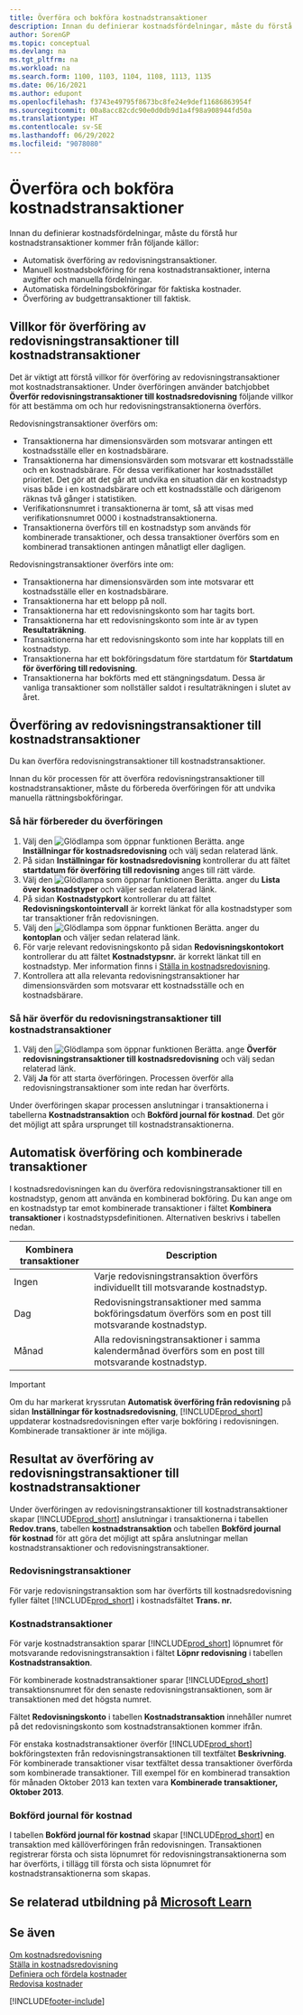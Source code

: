 ```yaml
---
title: Överföra och bokföra kostnadstransaktioner
description: Innan du definierar kostnadsfördelningar, måste du förstå hur kostnadstransaktioner kommer från olika källor.
author: SorenGP
ms.topic: conceptual
ms.devlang: na
ms.tgt_pltfrm: na
ms.workload: na
ms.search.form: 1100, 1103, 1104, 1108, 1113, 1135
ms.date: 06/16/2021
ms.author: edupont
ms.openlocfilehash: f3743e49795f8673bc8fe24e9def11686863954f
ms.sourcegitcommit: 00a8acc82cdc90e0d0db9d1a4f98a908944fd50a
ms.translationtype: HT
ms.contentlocale: sv-SE
ms.lasthandoff: 06/29/2022
ms.locfileid: "9078080"
---
```

# <a name="transferring-and-posting-cost-entries"></a>Överföra och bokföra kostnadstransaktioner

Innan du definierar kostnadsfördelningar, måste du förstå hur kostnadstransaktioner kommer från följande källor:  

- Automatisk överföring av redovisningstransaktioner.  
- Manuell kostnadsbokföring för rena kostnadstransaktioner, interna avgifter och manuella fördelningar.  
- Automatiska fördelningsbokföringar för faktiska kostnader.  
- Överföring av budgettransaktioner till faktisk.

## <a name="criteria-for-transferring-general-ledger-entries-to-cost-entries"></a>Villkor för överföring av redovisningstransaktioner till kostnadstransaktioner

Det är viktigt att förstå villkor för överföring av redovisningstransaktioner mot kostnadstransaktioner. Under överföringen använder batchjobbet **Överför redovisningstransaktioner till kostnadsredovisning** följande villkor för att bestämma om och hur redovisningstransaktionerna överförs.  

Redovisningstransaktioner överförs om:  

- Transaktionerna har dimensionsvärden som motsvarar antingen ett kostnadsställe eller en kostnadsbärare.  
- Transaktionerna har dimensionsvärden som motsvarar ett kostnadsställe och en kostnadsbärare. För dessa verifikationer har kostnadsstället prioritet. Det gör att det går att undvika en situation där en kostnadstyp visas både i en kostnadsbärare och ett kostnadsställe och därigenom räknas två gånger i statistiken.  
- Verifikationsnumret i transaktionerna är tomt, så att visas med verifikationsnumret 0000 i kostnadstransaktionerna.  
- Transaktionerna överförs till en kostnadstyp som används för kombinerade transaktioner, och dessa transaktioner överförs som en kombinerad transaktionen antingen månatligt eller dagligen.  

Redovisningstransaktioner överförs inte om:  

- Transaktionerna har dimensionsvärden som inte motsvarar ett kostnadsställe eller en kostnadsbärare.  
- Transaktionerna har ett belopp på noll.  
- Transaktionerna har ett redovisningskonto som har tagits bort.  
- Transaktionerna har ett redovisningskonto som inte är av typen **Resultaträkning**.  
- Transaktionerna har ett redovisningskonto som inte har kopplats till en kostnadstyp.  
- Transaktionerna har ett bokföringsdatum före startdatum för **Startdatum för överföring till redovisning**.  
- Transaktionerna har bokförts med ett stängningsdatum. Dessa är vanliga transaktioner som nollställer saldot i resultaträkningen i slutet av året.

## <a name="transferring-general-ledger-entries-to-cost-entries"></a>Överföring av redovisningstransaktioner till kostnadstransaktioner

Du kan överföra redovisningstransaktioner till kostnadstransaktioner.  

Innan du kör processen för att överföra redovisningstransaktioner till kostnadstransaktioner, måste du förbereda överföringen för att undvika manuella rättningsbokföringar.  

### <a name="to-prepare-the-transfer"></a>Så här förbereder du överföringen  

1.  Välj den ![Glödlampa som öppnar funktionen Berätta.](media/ui-search/search_small.png "Berätta vad du vill göra") ange **Inställningar för kostnadsredovisning** och välj sedan relaterad länk.  
2.  På sidan **Inställningar för kostnadsredovisning** kontrollerar du att fältet **startdatum för överföring till redovisning** anges till rätt värde.  
3.  Välj den ![Glödlampa som öppnar funktionen Berätta.](media/ui-search/search_small.png "Berätta vad du vill göra") anger du **Lista över kostnadstyper** och väljer sedan relaterad länk.  
4.  På sidan **Kostnadstypkort** kontrollerar du att fältet **Redovisningskontointervall** är korrekt länkat för alla kostnadstyper som tar transaktioner från redovisningen.  
5.  Välj den ![Glödlampa som öppnar funktionen Berätta.](media/ui-search/search_small.png "Berätta vad du vill göra") anger du **kontoplan** och väljer sedan relaterad länk.  
6.  För varje relevant redovisningskonto på sidan **Redovisningskontokort** kontrollerar du att fältet **Kostnadstypsnr.** är korrekt länkat till en kostnadstyp. Mer information finns i [Ställa in kostnadsredovisning](finance-set-up-cost-accounting.md).  
7.  Kontrollera att alla relevanta redovisningstransaktioner har dimensionsvärden som motsvarar ett kostnadsställe och en kostnadsbärare.  

### <a name="to-transfer-general-ledger-entries-to-cost-entries"></a>Så här överför du redovisningstransaktioner till kostnadstransaktioner

1.  Välj den ![Glödlampa som öppnar funktionen Berätta.](media/ui-search/search_small.png "Berätta vad du vill göra") ange **Överför redovisningstransaktioner till kostnadsredovisning** och välj sedan relaterad länk.  
2.  Välj **Ja** för att starta överföringen. Processen överför alla redovisningstransaktioner som inte redan har överförts.  

Under överföringen skapar processen anslutningar i transaktionerna i tabellerna **Kostnadstransaktion** och **Bokförd journal för kostnad**. Det gör det möjligt att spåra ursprunget till kostnadstransaktionerna.

## <a name="automatic-transfer-and-combined-entries"></a>Automatisk överföring och kombinerade transaktioner

I kostnadsredovisningen kan du överföra redovisningstransaktioner till en kostnadstyp, genom att använda en kombinerad bokföring. Du kan ange om en kostnadstyp tar emot kombinerade transaktioner i fältet **Kombinera transaktioner** i kostnadstypsdefinitionen. Alternativen beskrivs i tabellen nedan.  

|Kombinera transaktioner|Description|  
|---------------------|-----------------|  
|Ingen|Varje redovisningstransaktion överförs individuellt till motsvarande kostnadstyp.|  
|Dag|Redovisningstransaktioner med samma bokföringsdatum överförs som en post till motsvarande kostnadstyp.|  
|Månad|Alla redovisningstransaktioner i samma kalendermånad överförs som en post till motsvarande kostnadstyp.|  

> [!IMPORTANT]  
>  Om du har markerat kryssrutan **Automatisk överföring från redovisning** på sidan **Inställningar för kostnadsredovisning**, [!INCLUDE[prod_short](includes/prod_short.md)] uppdaterar kostnadsredovisningen efter varje bokföring i redovisningen. Kombinerade transaktioner är inte möjliga.

## <a name="results-of-transferring-general-ledger-entries-to-cost-entries"></a>Resultat av överföring av redovisningstransaktioner till kostnadstransaktioner

Under överföringen av redovisningstransaktioner till kostnadstransaktioner skapar [!INCLUDE[prod_short](includes/prod_short.md)] anslutningar i transaktionerna i tabellen **Redov.trans**, tabellen **kostnadstransaktion** och tabellen **Bokförd journal för kostnad** för att göra det möjligt att spåra anslutningar mellan kostnadstransaktioner och redovisningstransaktioner.  

### <a name="general-ledger-entries"></a>Redovisningstransaktioner

För varje redovisningstransaktion som har överförts till kostnadsredovisning fyller fältet [!INCLUDE[prod_short](includes/prod_short.md)] i kostnadsfältet **Trans. nr.**  

### <a name="cost-entries"></a>Kostnadstransaktioner

För varje kostnadstransaktion sparar [!INCLUDE[prod_short](includes/prod_short.md)] löpnumret för motsvarande redovisningstransaktion i fältet **Löpnr redovisning** i tabellen **Kostnadstransaktion**.  

För kombinerade kostnadstransaktioner sparar [!INCLUDE[prod_short](includes/prod_short.md)] transaktionsnumret för den senaste redovisningstransaktionen, som är transaktionen med det högsta numret.  

Fältet **Redovisningskonto** i tabellen **Kostnadstransaktion** innehåller numret på det redovisningskonto som kostnadstransaktionen kommer ifrån.  

För enstaka kostnadstransaktioner överför [!INCLUDE[prod_short](includes/prod_short.md)] bokföringstexten från redovisningstransaktionen till textfältet **Beskrivning**. För kombinerade transaktioner visar textfältet dessa transaktioner överförda som kombinerade transaktioner. Till exempel för en kombinerad transaktion för månaden Oktober 2013 kan texten vara **Kombinerade transaktioner, Oktober 2013**.  

### <a name="cost-register"></a>Bokförd journal för kostnad

I tabellen **Bokförd journal för kostnad** skapar [!INCLUDE[prod_short](includes/prod_short.md)] en transaktion med källöverföringen från redovisningen. Transaktionen registrerar första och sista löpnumret för redovisningstransaktionerna som har överförts, i tillägg till första och sista löpnumret för kostnadstransaktionerna som skapas.

## <a name="see-related-training-at-microsoft-learn"></a>Se relaterad utbildning på [Microsoft Learn](/learn/modules/transfer-gl-entries-dynamics-365-business-central/)

## <a name="see-also"></a>Se även

 [Om kostnadsredovisning](finance-about-cost-accounting.md)  
 [Ställa in kostnadsredovisning](finance-set-up-cost-accounting.md)  
 [Definiera och fördela kostnader](finance-define-and-allocate-costs.md)  
 [Redovisa kostnader](finance-manage-cost-accounting.md)


[!INCLUDE[footer-include](includes/footer-banner.md)]